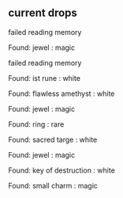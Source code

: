 ## current drops

failed reading memory
Found: jewel : magic
failed reading memory
Found: ist rune : white
Found: flawless amethyst : white
Found: jewel : magic
Found: ring : rare
Found: sacred targe : white
Found: jewel : magic
Found: key of destruction : white
Found: small charm : magic
